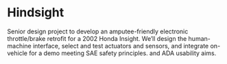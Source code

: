 # Hindsight
Senior design project to develop an amputee-friendly electronic throttle/brake retrofit for a 2002 Honda Insight. We’ll design the human-machine interface, select and test actuators and sensors,  and integrate on-vehicle for a demo meeting SAE safety principles. and ADA usability aims.
